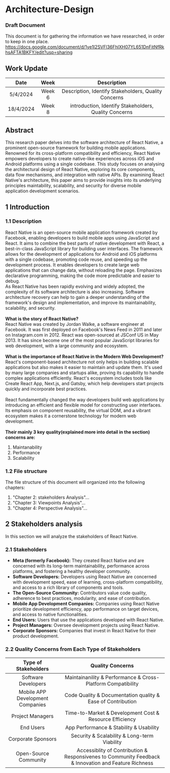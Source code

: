 # Architecture-Design
### Draft Document

This document is for gathering the information we have researched, in order to keep in one place. 
https://docs.google.com/document/d/1ye1I2SVFl36FhlXH07YL651DnFitNfRkhsAFTA1BKFY/edit?usp=sharing

## Work Update
| Date | Week | Description |
| :----: | :---: | :------------------------------------: |
| 5/4/2024 | Week 6 | Description, Identify Stakeholders, Quality Concerns |
| 18/4/2024 | Week 8 | introduction, Identify Stakeholders, Quality Concerns |


## Abstract
This research paper delves into the software architecture of React Native, a prominent open-source framework for building mobile applications. Renowned for its cross-platform compatibility and efficiency, React Native empowers developers to create native-like experiences across iOS and Android platforms using a single codebase. 
This study focuses on analysing the architectural design of React Native, exploring its core components, data flow mechanisms, and integration with native APIs. By examining React Native's architecture, this paper aims to provide insights into its underlying principles maintability, scalability, and security for diverse mobile application development scenarios.

## 1 Introduction
### 1.1 Description
React Native is an open-source mobile application framework created by Facebook, enabling developers to build mobile apps using JavaScript and React. It aims to combine the best parts of native development with React, a best-in-class JavaScript library for building user interfaces. The framework allows for the development of applications for Android and iOS platforms with a single codebase, promoting code reuse, and speeding up the development process. It enables developers to create large web applications that can change data, without reloading the page. Emphasizes declarative programming, making the code more predictable and easier to debug.
<br>As React Native has been rapidly evolving and widely adopted, the complexity of its software architecture is also increasing. Software architecture recovery can help to gain a deeper understanding of the framework's design and implementation, and improve its maintainability, scalability, and security.
<br>
<br>**What is the story of React Native?**
<br>React Native was created by Jordan Walke, a software engineer at Facebook. It was first deployed on Facebook's News Feed in 2011 and later on Instagram.com in 2012.
React was open-sourced at JSConf US in May 2013. It has since become one of the most popular JavaScript libraries for web development, with a large community and ecosystem.
<br>
<br>**What is the importance of React Native in the Modern Web Development?**
<br>React's component-based architecture not only helps in building scalable applications but also makes it easier to maintain and update them.
It's used by many large companies and startups alike, proving its capability to handle complex applications efficiently.
React's ecosystem includes tools like Create React App, Next.js, and Gatsby, which help developers start projects quickly and incorporate best practices.
<br>
<br>React fundamentally changed the way developers build web applications by introducing an efficient and flexible model for constructing user interfaces.
Its emphasis on component reusability, the virtual DOM, and a vibrant ecosystem makes it a cornerstone technology for modern web development.
<br>
<br>**Their mainly 3 key quality(explained more into detail in the section) concerns are:**
<br>
1. Maintanability
2. Performance
3. Scalability


### 1.2 File structure
The file structure of this document will organized into the following chapters:
<br>
1. "Chapter 2: stakeholders Analysis"...
2. "Chapter 3: Viewpoints Analysis"...
3. "Chapter 4: Perspective Analysis"...


## 2 Stakeholders analysis
In this section we will analyze the stakeholders of React Native. 

### 2.1 Stakeholders
* **Meta (formerly Facebook):** They created React Native and are concerned with its long-term maintainability, performance across platforms, and fostering a healthy developer community.
* **Software Developers:** Developers using React Native are concerned with development speed, ease of learning, cross-platform compatibility, and access to a rich library of components and tools.
* **The Open-Source Community:** Contributors value code quality, adherence to best practices, modularity, and ease of contribution.
* **Mobile App Development Companies:** Companies using React Native prioritize development efficiency, app performance on target devices, and access to native functionalities.
* **End Users:** Users that use the applications developed with React Native.
* **Project Managers:** Oversee development projects using React Native.
* **Corporate Sponsors:** Companies that invest in React Native for their product development.
  
### 2.2 Quality Concerns from Each Type of Stakeholders
| Type of Stakeholders | Quality Concerns |
| :-------: | :------------------------------------: |
|Software Developers| Maintainanility & Performance & Cross-Platform Compatibility|
|Mobile APP Development Companies| Code Quality & Documentation quality & Ease of Contribution|
|Project Managers| Time-to-Market & Development Cost & Resource Efficiency|
|End Users| App Performance & Stability & Usability |
|Corporate Sponsors| Security & Scalability & Long-term Viability|
|Open-Source Community| Accessiblity of Contribution & Responsivenes to Community Feedback & Innovation and Feature Richness|








